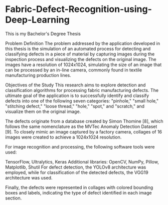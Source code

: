 # Fabric-Defect-Recognition-using-Deep-Learning
This is my Bachelor's Degree Thesis

Problem Definition
The problem addressed by the application developed in this thesis is the simulation of an automated process for detecting and classifying defects in a piece of material by capturing images during the inspection process and visualizing the defects on the original image. The images have a resolution of 1024x1024, simulating the size of an image that can be processed by an in-line camera, commonly found in textile manufacturing production lines.

Objectives of the Study
This research aims to explore detection and classification algorithms for processing fabric manufacturing defects. The ultimate goal of the application is to successfully identify and classify defects into one of the following seven categories: "pinhole," "small hole," "stitching defect," "loose thread," "hole," "spot," and "scratch," and visualize them on the original image.

The defects originate from a database created by Simon Thomine [8], which follows the same nomenclature as the MVTec Anomaly Detection Dataset [9]. To closely mimic an image captured by a factory camera, collages of 16 images were created to achieve a 1024x1024 resolution.

For image recognition and processing, the following software tools were used:

TensorFlow, Ultralytics, Keras
Additional libraries: OpenCV, NumPy, Pillow, Matplotlib, Shutil
For defect detection, the YOLOv8 architecture was employed, while for classification of the detected defects, the VGG19 architecture was used.

Finally, the defects were represented in collages with colored bounding boxes and labels, indicating the type of defect identified in each image section.
